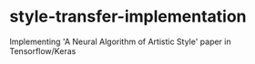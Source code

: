 # style-transfer-implementation
Implementing 'A Neural Algorithm of Artistic Style' paper in Tensorflow/Keras
